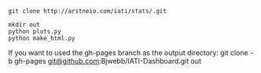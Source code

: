     git clone http://arstneio.com/iati/stats/.git

    mkdir out
    python plots.py
    python make_html.py

If you want to used the gh-pages branch as the output directory:
    git clone -b gh-pages git@github.com:Bjwebb/IATI-Dashboard.git out
